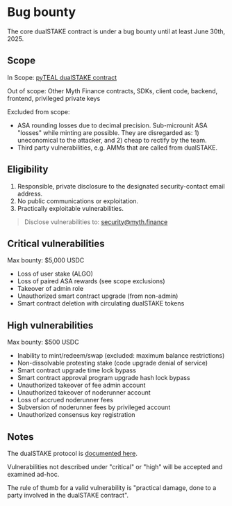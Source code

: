 # Bug bounty

The core dualSTAKE contract is under a bug bounty until at least June 30th, 2025.

## Scope

In Scope: [pyTEAL dualSTAKE contract](https://github.com/mythFinance/dualSTAKE)

Out of scope: Other Myth Finance contracts, SDKs, client code, backend, frontend, privileged private keys

Excluded from scope:

- ASA rounding losses due to decimal precision. Sub-microunit ASA "losses" while minting are possible. They are disregarded as: 1) uneconomical to the attacker, and 2) cheap to rectify by the team.
- Third party vulnerabilities, e.g. AMMs that are called from dualSTAKE.

## Eligibility

1) Responsible, private disclosure to the designated security-contact email address.
2) No public communications or exploitation.
3) Practically exploitable vulnerabilities.

> Disclose vulnerabilities to: [security@myth.finance](mailto:security@myth.finance)

## Critical vulnerabilities

Max bounty: $5,000 USDC

- Loss of user stake (ALGO)
- Loss of paired ASA rewards (see scope exclusions)
- Takeover of admin role
- Unauthorized smart contract upgrade (from non-admin)
- Smart contract deletion with circulating dualSTAKE tokens

## High vulnerabilities

Max bounty: $500 USDC

- Inability to mint/redeem/swap (excluded: maximum balance restrictions)
- Non-dissolvable protesting stake (code upgrade denial of service)
- Smart contract upgrade time lock bypass
- Smart contract approval program upgrade hash lock bypass
- Unauthorized takeover of fee admin account
- Unauthorized takeover of noderunner account
- Loss of accrued noderunner fees
- Subversion of noderunner fees by privileged account
- Unauthorized consensus key registration

## Notes

The dualSTAKE protocol is [documented here](https://docs.myth.finance/dualSTAKE).

Vulnerabilities not described under "critical" or "high" will be accepted and examined ad-hoc.

The rule of thumb for a valid vulnerability is "practical damage, done to a party involved in the dualSTAKE contract".
